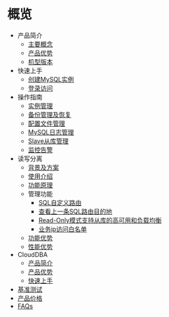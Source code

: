 # 概览

* 产品简介
    * [主要概念](database/udb-mysql/product/concepts)
    * [产品优势](database/udb-mysql/product/superiority)
    * [机型版本](database/udb-mysql/product/version)
* 快速上手
    * [创建MySQL实例](database/udb-mysql/quick/create)
    * [登录访问](database/udb-mysql/quick/login)
* 操作指南
    * [实例管理](database/udb-mysql/guide/instance)
    * [备份管理及恢复](database/udb-mysql/guide/backup)
    * [配置文件管理](database/udb-mysql/guide/config)
    * [MySQL日志管理](database/udb-mysql/guide/log)
    * [Slave从库管理](database/udb-mysql/guide/slave)
    * [监控告警](database/udb-mysql/guide/monitor)
* 读写分离
    * [背景及方案](database/udb-mysql/rwrouter/scheme)
    * [使用介绍](database/udb-mysql/rwrouter/guide)
    * [功能原理](database/udb-mysql/rwrouter/theory)
    * 管理功能
        * [SQL自定义路由](database/udb-mysql/rwrouter/manage/sql)
        * [查看上一条SQL路由目的地](database/udb-mysql/rwrouter/manage/destination)
        * [Read-Only模式支持从库的高可用和负载均衡](database/udb-mysql/rwrouter/manage/read)
        * [业务ip访问白名单](database/udb-mysql/rwrouter/manage/access)
    * [功能优势](database/udb-mysql/rwrouter/superiority)
    * [性能优势](database/udb-mysql/rwrouter/performance)
* CloudDBA
    * [产品简介](database/udb-mysql/clouddba/product)
    * [产品优势](database/udb-mysql/clouddba/superiority)
    * [快速上手](database/udb-mysql/clouddba/quick)
* [基准测试](database/udb-mysql/test)
* [产品价格](database/udb-mysql/price)
* [FAQs](database/udb-mysql/faqs)
    
    
        